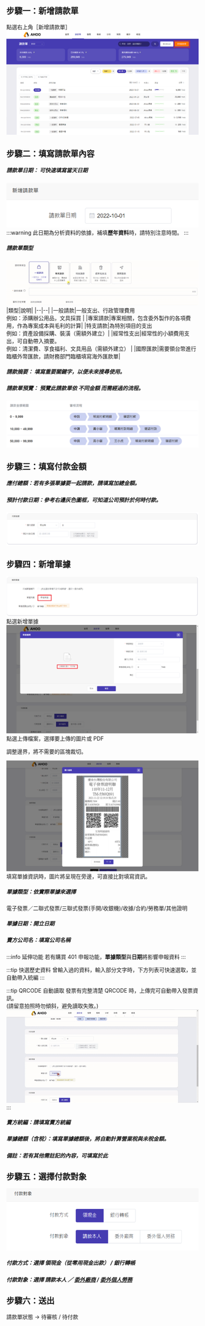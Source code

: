 ## **步驟一：新增請款單**

點選右上角［新增請款單］  
![新增請款單](./new.png)

## **步驟二：填寫請款單內容**

##### **請款單日期**： 可快速填寫當天日期

![請款單日期](./date.png)
:::warning
此日期為分析資料的依據，補填**歷年資料**時，請特別注意時間。
:::

##### **請款單類型**

![請款單類型](./type.gif)
|類型|說明|
|--|--|
|一般請款|一般支出、行政管理費用<br>例如：添購辦公用品，文具採買 |
|專案請款|專案相關，包含委外製作的各項費用，作為專案成本與毛利的計算|
|特支請款|為特別項目的支出<br>例如：資產設備採購、裝潢（需額外建立）|
|經常性支出|經常性的小額費用支出，可自動帶入摘要。<br>例如：清潔費、享食福利、文具用品（需額外建立） |
|國際匯款|需要領台幣進行臨櫃外幣匯款，請財務部門臨櫃填寫海外匯款單|

##### **請款摘要**： 填寫重要關鍵字，以便未來搜尋使用。

##### **請款單預覽**： 預覽此請款單依 **不同金額** 而需經過的流程。

![填寫請款單內容](./normal.png)

## **步驟三：填寫付款金額**

##### **應付總額**：若有多張單據要一起請款，請填寫**加總**金額。

##### **預計付款日期**：參考右邊灰色圖框，可知道公司預計於何時付款。

![填寫付款金額](./money.png)

## **步驟四：新增單據**

![新增單據](./receipt1.png)
點選新增單據  
![新增單據](./receipt2.png)
點選上傳檔案，選擇要上傳的圖片或 PDF

調整邊界，將不需要的區塊裁切。

![新增單據](./receipt3.png)
填寫單據資訊時，圖片將呈現在旁邊，可直接比對填寫資訊。

##### **單據類型**：依實際單據來選擇

電子發票／二聯式發票/三聯式發票(手開/收銀機)/收據/合約/勞務單/其他證明

##### **單據日期**：開立日期

##### **賣方公司名**：填寫公司名稱

:::info 延伸功能
若有購買 401 申報功能，**單據類型**與**日期**將影響申報資料
:::

:::tip 快選歷史資料
曾輸入過的資料，輸入部分文字時，下方列表可快速選取，並自動帶入統編
:::

:::tip QRCODE 自動讀取
發票有完整清楚 QRCODE 時，上傳完可自動帶入發票資訊。<br>(請留意拍照時勿傾斜，避免讀取失敗。)
![QRcode](./qrcode.gif)
:::

##### **賣方統編**：請填寫賣方統編

##### **單據總額（含稅）**：填寫單據總額後，將自動計算營業稅與未稅金額。

##### **備註**：若有其他需註記的內容，可填寫於此

## **步驟五：選擇付款對象**

![選擇付款對象](./object.png)

##### **付款方式**：選擇 領現金（從零用現金出款） / 銀行轉帳

##### **付款對象**：選擇 請款本人 ／ [委外廠商](/employee/project/vd) / [委外個人勞務](/employee/project/os)

## **步驟六：送出**

請款單狀態 → 待審核 / 待付款
